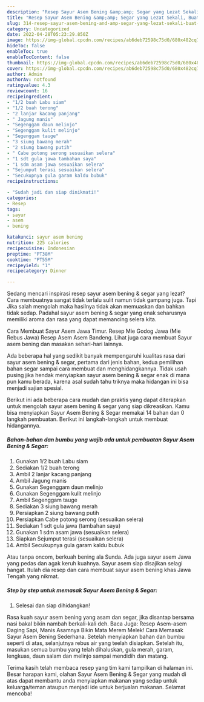 ```yaml
---
description: "Resep Sayur Asem Bening &amp;amp; Segar yang Lezat Sekali, Buat Buka Puasa Enak"
title: "Resep Sayur Asem Bening &amp;amp; Segar yang Lezat Sekali, Buat Buka Puasa Enak"
slug: 314-resep-sayur-asem-bening-and-amp-segar-yang-lezat-sekali-buat-buka-puasa-enak
category: Uncategorized
date: 2022-04-28T05:23:29.850Z
image: https://img-global.cpcdn.com/recipes/ab6deb72598c75d0/680x482cq70/sayur-asem-bening-segar-foto-resep-utama.jpg
hideToc: false
enableToc: true
enableTocContent: false
thumbnail: https://img-global.cpcdn.com/recipes/ab6deb72598c75d0/680x482cq70/sayur-asem-bening-segar-foto-resep-utama.jpg
cover: https://img-global.cpcdn.com/recipes/ab6deb72598c75d0/680x482cq70/sayur-asem-bening-segar-foto-resep-utama.jpg
author: Admin
authorAv: notfound
ratingvalue: 4.3
reviewcount: 16
recipeingredient:
- "1/2 buah Labu siam"
- "1/2 buah terong"
- "2 lanjar kacang panjang"
- " Jagung manis"
- "Segenggam daun melinjo"
- "Segenggam kulit melinjo"
- "Segenggam tauge"
- "3 siung bawang merah"
- "2 siung bawang putih"
- " Cabe potong serong sesuaikan selera"
- "1 sdt gula jawa tambahan saya"
- "1 sdm asam jawa sesuaikan selera"
- "Sejumput terasi sesuaikan selera"
- "Secukupnya gula garam kaldu bubuk"
recipeinstructions:

- "Sudah jadi dan siap dinikmati!"
categories:
- Resep
tags:
- sayur
- asem
- bening

katakunci: sayur asem bening 
nutrition: 225 calories
recipecuisine: Indonesian
preptime: "PT38M"
cooktime: "PT55M"
recipeyield: "1"
recipecategory: Dinner

---
```



Sedang mencari inspirasi resep sayur asem bening &amp; segar yang lezat? Cara membuatnya sangat tidak terlalu sulit namun tidak gampang juga. Tapi Jika salah mengolah maka hasilnya tidak akan memuaskan dan bahkan tidak sedap. Padahal sayur asem bening &amp; segar yang enak seharusnya memiliki aroma dan rasa yang dapat memancing selera kita.


Cara Membuat Sayur Asem Jawa Timur. Resep Mie Godog Jawa (Mie Rebus Jawa) Resep Asem Asem Bandeng. Lihat juga cara membuat Sayur asem bening dan masakan sehari-hari lainnya.

Ada beberapa hal yang sedikit banyak mempengaruhi kualitas rasa dari sayur asem bening &amp; segar, pertama dari jenis bahan, kedua pemilihan bahan segar sampai cara membuat dan menghidangkannya. Tidak usah pusing jika hendak menyiapkan sayur asem bening &amp; segar enak di mana pun kamu berada, karena asal sudah tahu triknya maka hidangan ini bisa menjadi sajian spesial.


Berikut ini ada beberapa cara mudah dan praktis yang dapat diterapkan untuk mengolah sayur asem bening &amp; segar yang siap dikreasikan. Kamu bisa menyiapkan Sayur Asem Bening &amp; Segar memakai 14 bahan dan 0 langkah pembuatan. Berikut ini langkah-langkah untuk membuat hidangannya.

<!--inarticleads1-->

##### Bahan-bahan dan bumbu yang wajib ada untuk pembuatan Sayur Asem Bening &amp; Segar:

1. Gunakan 1/2 buah Labu siam
1. Sediakan 1/2 buah terong
1. Ambil 2 lanjar kacang panjang
1. Ambil  Jagung manis
1. Gunakan Segenggam daun melinjo
1. Gunakan Segenggam kulit melinjo
1. Ambil Segenggam tauge
1. Sediakan 3 siung bawang merah
1. Persiapkan 2 siung bawang putih
1. Persiapkan  Cabe potong serong (sesuaikan selera)
1. Sediakan 1 sdt gula jawa (tambahan saya)
1. Gunakan 1 sdm asam jawa (sesuaikan selera)
1. Siapkan Sejumput terasi (sesuaikan selera)
1. Ambil Secukupnya gula garam kaldu bubuk


Atau tanpa oncom, berkuah bening ala Sunda. Ada juga sayur asem Jawa yang pedas dan agak keruh kuahnya. Sayur asem siap disajikan selagi hangat. Itulah dia resep dan cara membuat sayur asem bening khas Jawa Tengah yang nikmat. 

<!--inarticleads2-->

##### Step by step untuk memasak Sayur Asem Bening &amp; Segar:


1. Selesai dan siap dihidangkan!

Rasa kuah sayur asem bening yang asam dan segar, jika disantap bersama nasi bakal bikin nambah berkali-kali deh. Baca Juga: Resep Asem-asem Daging Sapi, Manis Asamnya Bikin Mata Merem Melek! Cara Memasak Sayur Asem Bening Sederhana. Setelah menyiapkan bahan dan bumbu seperti di atas, selanjutnya rebus air yang teelah disiapkan. Setelah itu, masukan semua bumbu yang telah dihaluskan, gula merah, garam, lengkuas, daun salam dan melinjo sampai mendidih dan matang. 

Terima kasih telah membaca resep yang tim kami tampilkan di halaman ini. Besar harapan kami, olahan Sayur Asem Bening &amp; Segar yang mudah di atas dapat membantu anda menyiapkan makanan yang sedap untuk keluarga/teman ataupun menjadi ide untuk berjualan makanan. Selamat mencoba!
